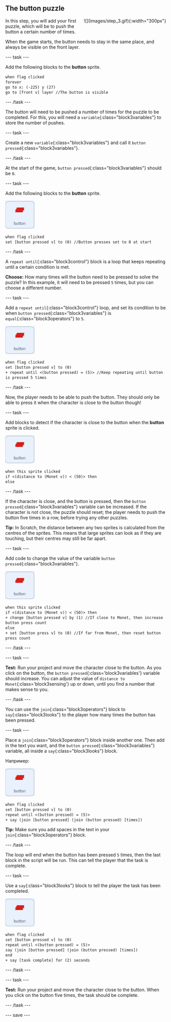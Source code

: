 ## The button puzzle

<div style="display: flex; flex-wrap: wrap">
<div style="flex-basis: 200px; flex-grow: 1; margin-right: 15px;">
In this step, you will add your first puzzle, which will be to push the button a certain number of times.
</div>
<div>
![](images/step_3.gif){:width="300px"}
</div>
</div>

When the game starts, the button needs to stay in the same place, and always be visible on the front layer.

--- task ---

Add the following blocks to the **button** sprite.

```blocks3
when flag clicked
forever
go to x: (-225) y (27)
go to [front v] layer //The button is visible
```

--- /task ---

The button will need to be pushed a number of times for the puzzle to be completed. For this, you will need a `variable`{:class="block3variables"} to store the number of pushes.

--- task ---

Create a new `variable`{:class="block3variables"} and call it `button pressed`{:class="block3variables"}.

--- /task ---

At the start of the game, `button pressed`{:class="block3variables"} should be `0`.

--- task ---

Add the following blocks to the **button** sprite.

![The button sprite.](images/button-sprite.png)

```blocks3
when flag clicked
set [button pressed v] to (0) //Button presses set to 0 at start
```

--- /task ---

A `repeat until`{:class="block3control"} block is a loop that keeps repeating until a certain condition is met.

**Choose:** How many times will the button need to be pressed to solve the puzzle? In this example, it will need to be pressed `5` times, but you can choose a different number.

--- task ---

Add a `repeat until`{:class="block3control"} loop, and set its condition to be when `button pressed`{:class="block3variables"} is `equal`{:class="block3operators"} to `5`.

![The button sprite.](images/button-sprite.png)

```blocks3
when flag clicked
set [button pressed v] to (0)
+ repeat until <(button pressed) = (5)> //Keep repeating until button is pressed 5 times
```

--- /task ---

Now, the player needs to be able to push the button. They should only be able to press it when the character is close to the button though!

--- task ---

Add blocks to detect if the character is close to the button when the **button** sprite is clicked.

![The button sprite.](images/button-sprite.png)

```blocks3
when this sprite clicked
if <(distance to (Monet v)) < (50)> then
else
```

--- /task ---

If the character is close, and the button is pressed, then the `button pressed`{:class="block3variables"} variable can be increased. If the character is not close, the puzzle should reset; the player needs to push the button five times in a row, before trying any other puzzles.

**Tip:** In Scratch, the distance between any two sprites is calculated from the centres of the sprites. This means that large sprites can look as if they are touching, but their centres may still be far apart.

--- task ---

Add code to change the value of the variable `button pressed`{:class="block3variables"}.

![The button sprite.](images/button-sprite.png)

```blocks3
when this sprite clicked
if <(distance to (Monet v)) < (50)> then
+ change [button pressed v] by (1) //If close to Monet, then increase button press count
else
+ set [button press v] to (0) //If far from Monet, then reset button press count
```

--- /task ---

--- task ---

**Test:** Run your project and move the character close to the button. As you click on the button, the `button pressed`{:class='block3variables'} variable should increase. You can adjust the value of `distance to Monet`{:class='block3sensing'} up or down, until you find a number that makes sense to you.

--- /task ---

You can use the `join`{:class="block3operators"} block to `say`{:class="block3looks"} to the player how many times the button has been pressed.

--- task ---

Place a `join`{:class="block3operators"} block inside another one. Then add in the text you want, and the `button pressed`{:class="block3variables"} variable, all inside a `say`{:class="block3looks"} block.

Например:

![The button sprite.](images/button-sprite.png)

```blocks3
when flag clicked
set [button pressed v] to (0)
repeat until <(button pressed) = (5)> 
+ say (join [button pressed] (join (button pressed) [times])
```

**Tip:** Make sure you add spaces in the text in your `join`{:class="block3operators"} block.

--- /task ---

The loop will end when the button has been pressed `5` times, then the last block in the script will be run. This can tell the player that the task is complete.

--- task ---

Use a `say`{:class="block3looks"} block to tell the player the task has been completed.

![The button sprite.](images/button-sprite.png)

```blocks3
when flag clicked
set [button pressed v] to (0)
repeat until <(button pressed) = (5)>
say (join [button pressed] (join (button pressed) [times])
end
+ say [task complete] for (2) seconds
```

--- /task ---



--- task ---

**Test:** Run your project and move the character close to the button. When you click on the button five times, the task should be complete.

--- /task ---

--- save ---

